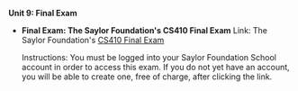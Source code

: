 **Unit 9: Final Exam** <span id="9"></span> 
-   **Final Exam: The Saylor Foundation's CS410 Final Exam**
    Link: The Saylor Foundation's [CS410 Final
    Exam](http://school.saylor.org/mod/quiz/view.php?id=452)  
      
     Instructions: You must be logged into your Saylor Foundation School
    account in order to access this exam. If you do not yet have an
    account, you will be able to create one, free of charge, after
    clicking the link.


